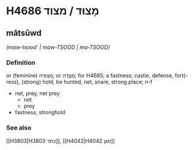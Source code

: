 # H4686 מָצוּד / מצוד

## mâtsûwd

_(maw-tsood' | maw-TSOOD | ma-TSOOD)_

### Definition

or (feminine) מְצוּדָה; or מְצֻדָה; for H4685; a fastness; castle, defense, fort(-ress), (strong) hold, be hunted, net, snare, strong place; n-f

- net, prey, net prey
  - net
  - prey
- fastness, stronghold

### See also

[[H3803|H3803 כתר]], [[H4042|H4042 מגן]]
